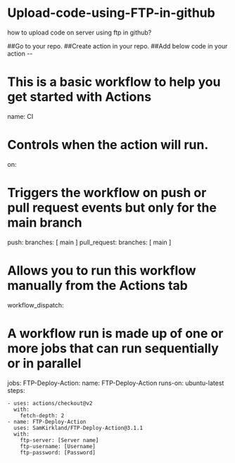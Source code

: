# Upload-code-using-FTP-in-github
how to upload code on server using ftp in github?

##Go to your repo.
##Create action in your repo.
##Add below code in your action --

# This is a basic workflow to help you get started with Actions



name: CI

# Controls when the action will run. 
on:
  # Triggers the workflow on push or pull request events but only for the main branch
  push:
    branches: [ main ]
  pull_request:
    branches: [ main ]

  # Allows you to run this workflow manually from the Actions tab
  workflow_dispatch:

# A workflow run is made up of one or more jobs that can run sequentially or in parallel
jobs:
   FTP-Deploy-Action:
    name: FTP-Deploy-Action
    runs-on: ubuntu-latest
    steps:
    
    - uses: actions/checkout@v2
      with:
        fetch-depth: 2
    - name: FTP-Deploy-Action
      uses: SamKirkland/FTP-Deploy-Action@3.1.1
      with:
        ftp-server: [Server name]
        ftp-username: [Username]
        ftp-password: [Password]
